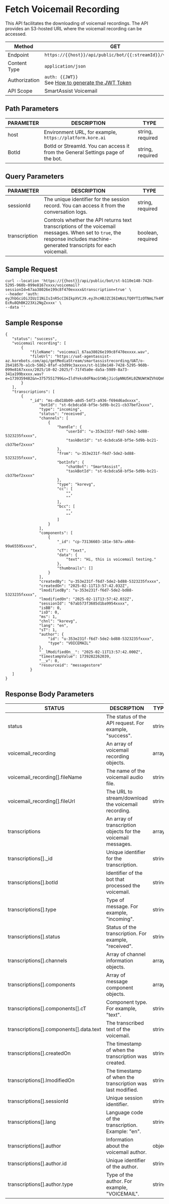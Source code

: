 # Fetch Voicemail Recording

This API facilitates the downloading of voicemail recordings. The API provides an S3-hosted URL where the voicemail recording can be accessed.

| Method       | GET |
|-------------|-----|
| Endpoint    | `https://{{host}}/api/public/bot/{{:streamId}}/voicemail` |
| Content Type | `application/json` |
| Authorization | `auth: {{JWT}}`  <br> See [How to generate the JWT Token](../automation/api-introduction.md#generating-the-jwt-token) |
| API Scope   | SmartAssist Voicemail |

## Path Parameters

| PARAMETER | DESCRIPTION | TYPE |
|-----------|-------------|------|
| host      | Environment URL, for example, `https://platform.kore.ai` | string, required |
| BotId     | BotId or StreamId. You can access it from the General Settings page of the bot. | string, required |

## Query Parameters

| PARAMETER    | DESCRIPTION  | TYPE |
|-------------|-------------|------|
| sessionId   | The unique identifier for the session record. You can access it from the conversation logs. | string, required |
| transcription | Controls whether the API returns text transcriptions of the voicemail messages. When set to `true`, the response includes machine-generated transcripts for each voicemail. | boolean, required |

## Sample Request

```
curl --location 'https://{{host}}/api/public/bot/st-b110e148-7428-5295-960b-099e8167xxxx/voicemail?sessionId=67aa38026e199c8f470exxxx&transcription=true' \
--header 'auth: eyJhbGciOiJIUzI1NiIsInR5cCI6IkpXVCJ9.eyJhcHBJZCI6ImNzLTQ0YTIzOTNmLTk4MTEtNWY3Mi04NGUyLTM0YTY4MzI4N2I1ZCJ9.kW9tN1gTUW7QjFrHvwBp-EcRu8QhBK223Xi2NgZxxxx' \
--data ''
```

## Sample Response

```
{
   "status": "success",
   "voicemail recording": [
       {
           "fileName": "voicemail_67aa38026e199c8f470exxxx.wav",
           "fileUrl": "https://uat-agentassist-az.korebots.com/api/getMediaStream/smartassistrecording/UAT/o-2b41857b-a1cb-5862-8faf-e3d99c3axxxx/st-b110e148-7428-5295-960b-099e8167xxxx/2025/10-02-2025/f-71f45a0e-da5a-5989-8a73-341a199bxxxx.wav?e=1739359482&n=3757551799&s=IldYeks0dFNacGtWbjJicGpNNU5KL0ZNUWtWZVhUQm9yelFMeVk2SDdkcWM9xxxx"
       }
   ],
   "transcriptions": [
       {
           "_id": "ms-dbd18b09-a8d5-54f3-a936-f694d6adxxxx",
               "botId": "st-6cbdca58-bf5e-5d9b-bc21-cb37bef2xxxx",
               "type": "incoming",
               "status": "received",
               "channels": [
                   {
                       "handle": {
                           "userId": "u-353e231f-f6d7-5de2-bd88-5323235fxxxx",
                           "taskBotId": "st-6cbdca58-bf5e-5d9b-bc21-cb37bef2xxxx"
                       },
                       "from": "u-353e231f-f6d7-5de2-bd88-5323235fxxxx",
                       "botInfo": {
                           "chatBot": "SmartAssist",
                           "taskBotId": "st-6cbdca58-bf5e-5d9b-bc21-cb37bef2xxxx"
                       },
                       "type": "korevg",
                       "cc": [
                           "",
                           ""
                       ],
                       "bcc": [
                           "",
                           ""
                       ]
                   }
               ],
               "components": [
                   {
                       "_id": "cp-73136603-181e-587a-a9b8-99a65595xxxx",
                       "cT": "text",
                       "data": {
                           "text": "Hi, this is voicemail testing."
                       },
                       "thumbnails": []
                   }
               ],
               "createdBy": "u-353e231f-f6d7-5de2-bd88-5323235fxxxx",
               "createdOn": "2025-02-11T13:57:42.032Z",
               "lmodifiedBy": "u-353e231f-f6d7-5de2-bd88-5323235fxxxx",
               "lmodifiedOn": "2025-02-11T13:57:42.032Z",
               "sessionId": "67ab573f3685d1ba9954xxxx",
               "isBB": 0,
               "isD": 0,
               "ms": 1,
               "chnl": "korevg",
               "lang": "en",
               "sT": 1,
               "author": {
                   "id": "u-353e231f-f6d7-5de2-bd88-5323235fxxxx",
                   "type": "VOICEMAIL"
               },
               "__lModifiedOn__": "2025-02-11T13:57:42.000Z",
               "timestampValue": 1739282262039,
               "__v": 0,
               "resourceid": "messagestore"
           }
   ]
}
```

## Response Body Parameters

| STATUS | DESCRIPTION | TYPE |
|--------|------------|------|
| status | The status of the API request. For example, "success". | string |
| voicemail_recording | An array of voicemail recording objects. | array |
| voicemail_recording[].fileName | The name of the voicemail audio file. | string |
| voicemail_recording[].fileUrl | The URL to stream/download the voicemail recording. | string |
| transcriptions | An array of transcription objects for the voicemail messages. | array |
| transcriptions[]._id | Unique identifier for the transcription. | string |
| transcriptions[].botId | Identifier of the bot that processed the voicemail. | string |
| transcriptions[].type | Type of message. For example, "incoming". | string |
| transcriptions[].status | Status of the transcription. For example, "received". | string |
| transcriptions[].channels | Array of channel information objects. | array |
| transcriptions[].components | Array of message component objects. | array |
| transcriptions[].components[].cT | Component type. For example, "text". | string |
| transcriptions[].components[].data.text | The transcribed text of the voicemail. | string |
| transcriptions[].createdOn | The timestamp of when the transcription was created. | string |
| transcriptions[].lmodifiedOn | The timestamp of when the transcription was last modified. | string |
| transcriptions[].sessionId | Unique session identifier. | string |
| transcriptions[].lang | Language code of the transcription. Example: "en". | string |
| transcriptions[].author | Information about the voicemail author. | object |
| transcriptions[].author.id | Unique identifier of the author. | string |
| transcriptions[].author.type | Type of the author. For example, "VOICEMAIL". | string |